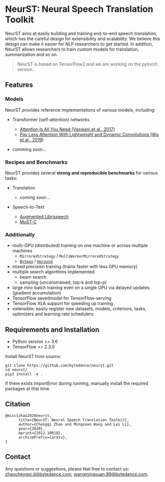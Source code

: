 # NeurST: Neural Speech Translation Toolkit
NeurST aims at easily building and training end-to-end speech translation, which has the careful design for extensibility and scalability. We believe this design can make it easier for NLP researchers to get started. In addition, NeurST allows researchers to train custom models for translation, summarization and so on.

> NeurST is based on TensorFlow2 and we are working on the pytorch version.

## Features

### Models
NeurST provides reference implementations of various models, including:

- Transformer (self-attention) networks
    - [Attention Is All You Need (Vaswani et al., 2017)](https://arxiv.org/pdf/1706.03762.pdf)
    - [Pay Less Attention With Lightweight and Dynamic Convolutions (Wu et al., 2019)](https://arxiv.org/pdf/1901.10430.pdf)

- comming soon...

### Recipes and Benchmarks
NeurST provides several **strong and reproducible benchmarks** for various tasks:

- Translation
    - coming soon...

- Speech-to-Text
    - [Augmented Librispeech](/examples/speech_to_text/augmented_librispeech)
    - [MuST-C](/examples/speech_to_text/must-c)


### Additionally

- multi-GPU (distributed) training on one machine or across multiple machines
    - `MirroredStrategy` / `MultiWorkerMirroredStrategy`
    - [`Byteps`](https://github.com/bytedance/byteps) / [`Horovod`](https://github.com/horovod/horovod)
- mixed precision training (trains faster with less GPU memory)
- multiple search algorithms implemented:
    - beam search
    - sampling (unconstrained, top-k and top-p)
- large mini-batch training even on a single GPU via delayed updates (gradient accumulation)
- TensorFlow savedmodel for TensorFlow-serving
- TensorFlow XLA support for speeding up training
- extensible: easily register new datasets, models, criterions, tasks, optimizers and learning rate schedulers

## Requirements and Installation

- Python version >= 3.6
- TensorFlow >= 2.3.0

Install NeurST from source:
```
git clone https://github.com/bytedance/neurst.git
cd neurst/
pip3 install -e .
```
If there exists ImportError during running, manually install the required packages at that time.

## Citation
```
@misc{zhao2020neurst,
      title={NeurST: Neural Speech Translation Toolkit}, 
      author={Chengqi Zhao and Mingxuan Wang and Lei Li},
      year={2020},
      eprint={2012.10018},
      archivePrefix={arXiv},
}
```

## Contact
Any questions or suggestions, please feel free to contact us: [zhaochengqi.d@bytedance.com](mailto:zhaochengqi.d@bytedance.com), [wangmingxuan.89@bytedance.com](mailto:wangmingxuan.89@bytedance.com).
